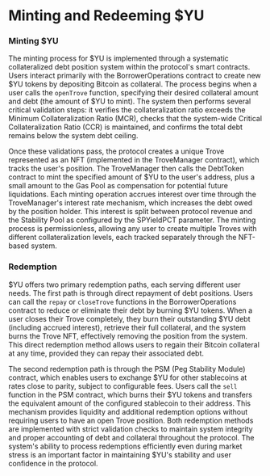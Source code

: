 # Minting and Redeeming $YU

### Minting $YU

The minting process for $YU is implemented through a systematic collateralized debt position system within the protocol's smart contracts. Users interact primarily with the BorrowerOperations contract to create new $YU tokens by depositing Bitcoin as collateral. The process begins when a user calls the `openTrove` function, specifying their desired collateral amount and debt (the amount of $YU to mint). The system then performs several critical validation steps: it verifies the collateralization ratio exceeds the Minimum Collateralization Ratio (MCR), checks that the system-wide Critical Collateralization Ratio (CCR) is maintained, and confirms the total debt remains below the system debt ceiling.

Once these validations pass, the protocol creates a unique Trove represented as an NFT (implemented in the TroveManager contract), which tracks the user's position. The TroveManager then calls the DebtToken contract to mint the specified amount of $YU to the user's address, plus a small amount to the Gas Pool as compensation for potential future liquidations. Each minting operation accrues interest over time through the TroveManager's interest rate mechanism, which increases the debt owed by the position holder. This interest is split between protocol revenue and the Stability Pool as configured by the SPYieldPCT parameter. The minting process is permissionless, allowing any user to create multiple Troves with different collateralization levels, each tracked separately through the NFT-based system.

### Redemption

$YU offers two primary redemption paths, each serving different user needs. The first path is through direct repayment of debt positions. Users can call the `repay` or `closeTrove` functions in the BorrowerOperations contract to reduce or eliminate their debt by burning $YU tokens. When a user closes their Trove completely, they burn their outstanding $YU debt (including accrued interest), retrieve their full collateral, and the system burns the Trove NFT, effectively removing the position from the system. This direct redemption method allows users to regain their Bitcoin collateral at any time, provided they can repay their associated debt.

The second redemption path is through the PSM (Peg Stability Module) contract, which enables users to exchange $YU for other stablecoins at rates close to parity, subject to configurable fees. Users call the `sell` function in the PSM contract, which burns their $YU tokens and transfers the equivalent amount of the configured stablecoin to their address. This mechanism provides liquidity and additional redemption options without requiring users to have an open Trove position. Both redemption methods are implemented with strict validation checks to maintain system integrity and proper accounting of debt and collateral throughout the protocol. The system's ability to process redemptions efficiently even during market stress is an important factor in maintaining $YU's stability and user confidence in the protocol.
